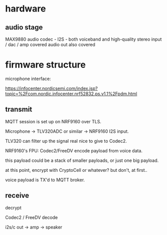 # hardware

## audio stage

MAX9880 audio codec - I2S - both voiceband and high-quality stereo input / dac / amp covered
audio out also covered 

# firmware structure

microphone interface: 

https://infocenter.nordicsemi.com/index.jsp?topic=%2Fcom.nordic.infocenter.nrf52832.ps.v1.1%2Fpdm.html

## transmit

MQTT session is set up on NRF9160 over TLS.

Microphone -> TLV320ADC or similar -> NRF9160 I2S input.

TLV320 can filter up the signal real nice to give to Codec2.

NRF9160's FPU: Codec2/FreeDV encode payload from voice data.
 
this payload could be a stack of smaller payloads, or just one big payload.

at this point, encrypt with CryptoCell or whatever?  but don't, at first..

voice payload is TX'd to MQTT broker.

## receive

decrypt

Codec2 / FreeDV decode

i2s/c out -> amp -> speaker
